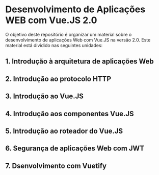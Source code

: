 # Desenvolvimento de Aplicações WEB com Vue.JS 2.0

O objetivo deste repositório é organizar um material sobre o desenvolvimento de aplicações Web com Vue.JS na versão 2.0. Este material está dividido nas seguintes unidades:

## 1. Introdução à arquitetura de aplicações Web



## 2. Introdução ao protocolo HTTP

## 3. Introdução ao Vue.JS

## 4. Introdução aos componentes Vue.JS

## 5. Introdução ao roteador do Vue.JS

## 6. Segurança de aplicações Web com JWT

## 7. Dsenvolvimento com Vuetify

